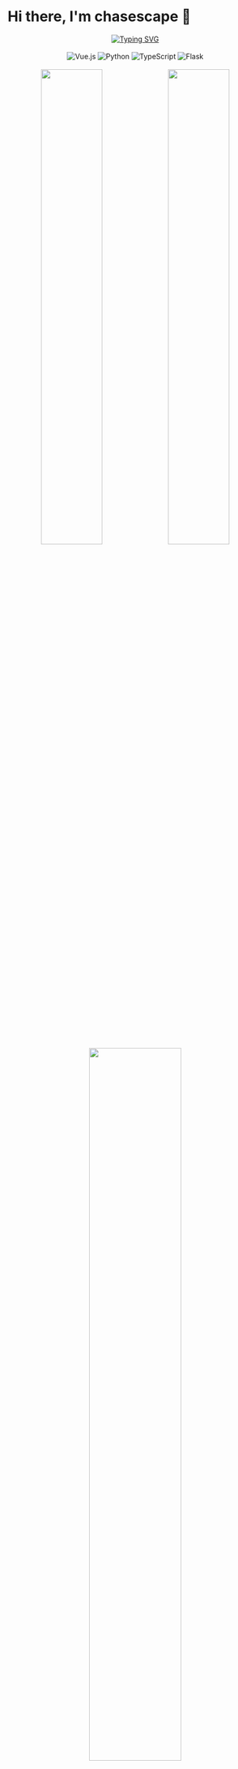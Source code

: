 # Hi there, I'm chasescape 👋

<!-- 动态打字效果 -->
<div align="center">
  <a href="https://git.io/typing-svg">
    <img src="https://readme-typing-svg.demolab.com?font=Fira+Code&size=24&duration=3000&pause=1000&color=5AAEFF&center=true&vCenter=true&multiline=true&repeat=false&width=500&height=100&lines=Software+Engineering+Student+%F0%9F%8C%B1;Cat+Lover+%7C+Code+Builder+%F0%9F%90%BE;Always+learning+new+things+%F0%9F%A7%91%E2%80%8D%F0%9F%92%BB" alt="Typing SVG" />
  </a>
</div>

<br/>

<!-- 技术栈徽章 -->
<div align="center">
  <img src="https://img.shields.io/badge/Vue.js-35495E?style=for-the-badge&logo=vue.js&logoColor=4FC08D" alt="Vue.js"/>
  <img src="https://img.shields.io/badge/Python-3776AB?style=for-the-badge&logo=python&logoColor=white" alt="Python"/>
  <img src="https://img.shields.io/badge/TypeScript-007ACC?style=for-the-badge&logo=typescript&logoColor=white" alt="TypeScript"/>
  <img src="https://img.shields.io/badge/Flask-000000?style=for-the-badge&logo=flask&logoColor=white" alt="Flask"/>
</div>

<br/>

<!-- GitHub统计 -->
<div align="center">
  <img width="49%" src="https://github-readme-stats.vercel.app/api?username=chasescape&show_icons=true&theme=tokyonight&hide_border=true&count_private=true" />
  <img width="49%" src="https://github-readme-streak-stats.herokuapp.com?user=chasescape&theme=tokyonight&hide_border=true" />
</div>

<br/>

<!-- 语言统计 -->
<div align="center">
  <img width="60%" src="https://github-readme-stats.vercel.app/api/top-langs/?username=chasescape&layout=compact&theme=tokyonight&hide_border=true" />
</div>

<br/>

<!-- 贪吃蛇动画 -->
<div align="center">
  <picture>
    <source media="(prefers-color-scheme: dark)" srcset="https://raw.githubusercontent.com/chasescape/chasescape/output/github-contribution-grid-snake-dark.svg" />
    <source media="(prefers-color-scheme: light)" srcset="https://raw.githubusercontent.com/chasescape/chasescape/output/github-contribution-grid-snake.svg" />
    <img alt="github-snake" src="https://raw.githubusercontent.com/chasescape/chasescape/output/github-contribution-grid-snake.svg" />
  </picture>
</div>

<br/>

<!-- 联系方式 -->
<div align="center">
  <a href="https://github.com/chasescape">
    <img src="https://img.shields.io/badge/GitHub-100000?style=for-the-badge&logo=github&logoColor=white" alt="GitHub"/>
  </a>
  <!-- 你可以添加更多社交媒体链接 -->
</div>

<br/>

<!-- 访客计数器 - 使用 hits.sh -->
<div align="center">
  <img src="https://hits.sh/github.com/chasescape.svg?style=flat-square&label=Views&color=0891b2"/>
</div>

<!-- 贪吃蛇动画 - 使用 github-readme-activity-graph -->
<div align="center">
  <img src="https://github-readme-activity-graph.vercel.app/graph?username=chasescape&theme=tokyo-night&hide_border=true" width="100%"/>
</div>

---

<div align="center">
  <a href="https://github.com/chasescape">
    <img src="https://img.shields.io/badge/Buy%20me%20a%20coffee-%E2%98%95-blue?style=for-the-badge&logo=buy-me-a-coffee&logoColor=white" alt="Buy me a coffee">
  </a>
</div>

<!-- 页脚 -->
<div align="center">
  <i>Happy Coding!</i> 😊
</div>
